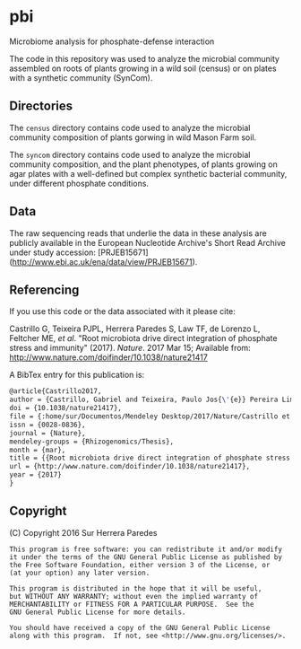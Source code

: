 # pbi
Microbiome analysis for phosphate-defense interaction

The code in this repository was used to analyze the microbial community assembled on roots of
plants growing in a wild soil (census) or on plates with a synthetic community (SynCom).

## Directories

The `census` directory contains code used to analyze the microbial community composition of
plants gorwing in wild Mason Farm soil.

The `syncom` directory contains code used to analyze the microbial community composition, and
the plant phenotypes, of plants growing on agar plates with a well-defined but complex
synthetic bacterial community, under different phosphate conditions.

## Data

The raw sequencing reads that underlie the data in these analysis are publicly available in
the European Nucleotide Archive's Short Read Archive under study accession: [PRJEB15671]
(http://www.ebi.ac.uk/ena/data/view/PRJEB15671).

## Referencing

If you use this code or the data associated with it please cite:

Castrillo G, Teixeira PJPL, Herrera Paredes S, Law TF, de Lorenzo L, Feltcher ME, *et al*.
"Root microbiota drive direct integration of phosphate stress and immunity" (2017). *Nature*.
2017 Mar 15; Available from: http://www.nature.com/doifinder/10.1038/nature21417

A BibTex entry for this publication is:

```tex
@article{Castrillo2017,
author = {Castrillo, Gabriel and Teixeira, Paulo Jos{\'{e}} Pereira Lima and {Herrera Paredes}, Sur and Law, Theresa F. and de Lorenzo, Laura and Feltcher, Meghan E. and Finkel, Omri M. and Breakfield, Natalie W. and Mieczkowski, Piotr and Jones, Corbin D. and Paz-Ares, Javier and Dangl, Jeffery L},
doi = {10.1038/nature21417},
file = {:home/sur/Documentos/Mendeley Desktop/2017/Nature/Castrillo et al.{\_}Nature{\_}Root microbiota drive direct integration of phosphate stress and immunity.pdf:pdf},
issn = {0028-0836},
journal = {Nature},
mendeley-groups = {Rhizogenomics/Thesis},
month = {mar},
title = {{Root microbiota drive direct integration of phosphate stress and immunity}},
url = {http://www.nature.com/doifinder/10.1038/nature21417},
year = {2017}
}
```


## Copyright

(C) Copyright 2016 Sur Herrera Paredes

    This program is free software: you can redistribute it and/or modify
    it under the terms of the GNU General Public License as published by
    the Free Software Foundation, either version 3 of the License, or
    (at your option) any later version.

    This program is distributed in the hope that it will be useful,
    but WITHOUT ANY WARRANTY; without even the implied warranty of
    MERCHANTABILITY or FITNESS FOR A PARTICULAR PURPOSE.  See the
    GNU General Public License for more details.

    You should have received a copy of the GNU General Public License
    along with this program.  If not, see <http://www.gnu.org/licenses/>.
